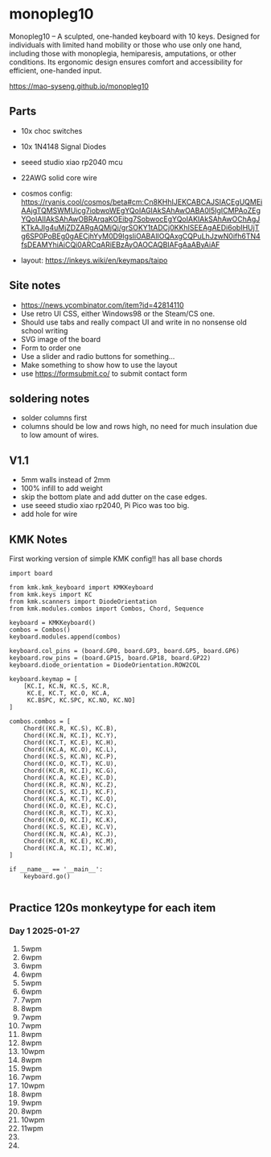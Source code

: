 # monopleg10
Monopleg10 – A sculpted, one-handed keyboard with 10 keys. Designed for individuals with limited hand mobility or those who use only one hand, including those with monoplegia, hemiparesis, amputations, or other conditions. Its ergonomic design ensures comfort and accessibility for efficient, one-handed input.

https://mao-syseng.github.io/monopleg10

## Parts
- 10x choc switches
- 10x 1N4148 Signal Diodes
- seeed studio xiao rp2040 mcu
- 22AWG solid core wire

- cosmos config: https://ryanis.cool/cosmos/beta#cm:Cn8KHhIJEKCABCAJSIACEgUQMEiAAjgTQMSWMUicg7iobwoWEgYQoIAGIAkSAhAwOABA0l5IgICMPAoZEgYQoIAIIAkSAhAwOBRArqaKOEibg7SobwocEgYQoIAKIAkSAhAwOChAgJKTkAJIg4uMjZDZARgAQMjQj/grSOKY1tADCj0KKhISEEAgAEDi6obIHUjTg6SP0PoBEg0gAECjhYyM0D9IgsIiOABAlIOQAxgCQPuLhJzwN0ifh6TN4fsDEAMYhiAiCQi0ARCqARiEBzAyOAOCAQBIAFgAaAByAiAF 
- layout: https://inkeys.wiki/en/keymaps/taipo


## Site notes
- https://news.ycombinator.com/item?id=42814110
- Use retro UI CSS, either Windows98 or the Steam/CS one.
- Should use tabs and really compact UI and write in no nonsense old school writing
- SVG image of the board
- Form to order one
- Use a slider and radio buttons for something...
- Make something to show how to use the layout
- use https://formsubmit.co/ to submit contact form

## soldering notes
- solder columns first
- columns should be low and rows high, no need for much insulation due to low amount of wires.

## V1.1
- 5mm walls instead of 2mm
- 100% infill to add weight
- skip the bottom plate and add dutter on the case edges.
- use seeed studio xiao rp2040, Pi Pico was too big.
- add hole for wire

## KMK Notes
First working version of simple KMK config!! has all base chords
```
import board

from kmk.kmk_keyboard import KMKKeyboard
from kmk.keys import KC
from kmk.scanners import DiodeOrientation
from kmk.modules.combos import Combos, Chord, Sequence

keyboard = KMKKeyboard()
combos = Combos()
keyboard.modules.append(combos)

keyboard.col_pins = (board.GP0, board.GP3, board.GP5, board.GP6)
keyboard.row_pins = (board.GP15, board.GP18, board.GP22)
keyboard.diode_orientation = DiodeOrientation.ROW2COL

keyboard.keymap = [
    [KC.I, KC.N, KC.S, KC.R,
     KC.E, KC.T, KC.O, KC.A,
     KC.BSPC, KC.SPC, KC.NO, KC.NO]
]

combos.combos = [
    Chord((KC.R, KC.S), KC.B),
    Chord((KC.N, KC.I), KC.Y),
    Chord((KC.T, KC.E), KC.H),
    Chord((KC.A, KC.O), KC.L),
    Chord((KC.S, KC.N), KC.P),
    Chord((KC.O, KC.T), KC.U),
    Chord((KC.R, KC.I), KC.G),
    Chord((KC.A, KC.E), KC.D),
    Chord((KC.R, KC.N), KC.Z),
    Chord((KC.S, KC.I), KC.F),
    Chord((KC.A, KC.T), KC.Q),
    Chord((KC.O, KC.E), KC.C),
    Chord((KC.R, KC.T), KC.X),
    Chord((KC.O, KC.I), KC.K),
    Chord((KC.S, KC.E), KC.V),
    Chord((KC.N, KC.A), KC.J),
    Chord((KC.R, KC.E), KC.M),
    Chord((KC.A, KC.I), KC.W),
]

if __name__ == '__main__':
    keyboard.go()


```

## Practice 120s monkeytype for each item
### Day 1 2025-01-27
1. 5wpm
2. 6wpm 
3. 6wpm
4. 6wpm
5. 5wpm
6. 6wpm
7. 7wpm
8. 8wpm
9. 7wpm
10. 7wpm
11. 8wpm
12. 8wpm
13. 10wpm
14. 8wpm
15. 9wpm
16. 7wpm
17. 10wpm
18. 8wpm
19. 9wpm
20. 8wpm
21. 10wpm
22. 11wpm
23. 
24. 

